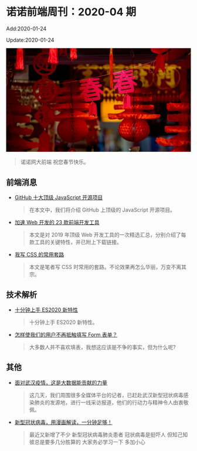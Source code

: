 <!--
 * @Description: weekly-04
 * @Author: zoeblow
 * @Email: wangfuyuan@nnuo.com
 * @Date: 2020-01-24 15:50:19
 * @LastEditors  : zoeblow
 * @LastEditTime : 2020-01-24 16:20:56
 * @FilePath: \nuofe-weekly\2020\weekly-04.md
 -->

# 诺诺前端周刊：2020-04 期

Add:2020-01-24

Update:2020-01-24

![202004](../images/2020/202004.jpg)

> 诺诺网大前端 祝您春节快乐。

## 前端消息

- [GitHub 十大顶级 JavaScript 开源项目](https://mp.weixin.qq.com/s/9p9lTDWCjt_ZBqe8JnGu9w)

  > 在本文中，我们将介绍 GitHub 上顶级的 JavaScript 开源项目。

- [加速 Web 开发的 23 款前端开发工具](https://mp.weixin.qq.com/s/M_0enBTD_HyE7E1sGwblAw)

  > 本文是对 2019 年顶级 Web 开发工具的一次精选汇总，分别介绍了每款工具的关键特性，并已附上下载链接。

- [我写 CSS 的常用套路](https://mp.weixin.qq.com/s/QT211A__ubdeBtMs24HmkQ)

  > 本文是笔者写 CSS 时常用的套路。不论效果再怎么华丽，万变不离其宗。

## 技术解析

- [十分钟上手 ES2020 新特性](https://mp.weixin.qq.com/s/bEME5ypItSwFBpLOK-4GNg)

  > 十分钟上手 ES2020 新特性。

- [怎样使我们的用户不再抵触填写 Form 表单？](https://mp.weixin.qq.com/s/EtuJ_kq79KVmUeDBv9tVHQ)

  > 大多数人并不喜欢填表，我想这应该是不争的事实，但为什么呢?

<!--
- [8 张 JavaScript 思维导图](https://mp.weixin.qq.com/s/3D2HteI4hT8L0oE7sMMzaQ)

  > 好记性不如烂笔头，so，下面将 po 出 8 张 javascript 相关的思维导图。

## 业界新闻

- [2019 年 IT 互联网十大“车祸”现场丨金翻车奖](https://mp.weixin.qq.com/s/PiMoP7Of0-LTTAx-Ghnn-g)

  > 世界真奇妙。 -->

## 其他

- [面对武汉疫情，这是大数据能贡献的力量](https://mp.weixin.qq.com/s/1a0ZnngbqYKthPxvVWA5Ag)

  > 这几天，我们周围很多全媒体平台的记者，已赶赴武汉新型冠状病毒感染肺炎的发源地，进行一线采访报道，他们的行动力与精神令人由衷敬佩。

- [新型冠状病毒，用漫画解读，一分钟足够！](https://mp.weixin.qq.com/s/zVS91QgWlN0um4PBiK8ysQ)

  > 最近又新增了不少 新型冠状病毒肺炎患者 冠状病毒是挺吓人 但知己知彼总是要多几分胜算的 大家务必学习一下 多加小心
